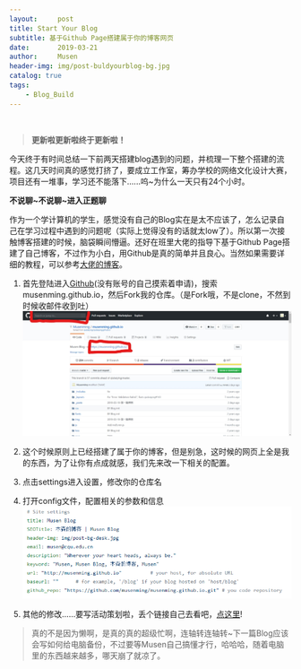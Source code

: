 ```yaml
---
layout:     post
title: Start Your Blog
subtitle: 基于Github Page搭建属于你的博客网页
date:       2019-03-21
author:     Musen
header-img: img/post-buldyourblog-bg.jpg
catalog: true
tags:
    - Blog_Build
---
```

&ensp; 
&emsp; 
&nbsp;
> **更新啦更新啦终于更新啦！**

今天终于有时间总结一下前两天搭建blog遇到的问题，并梳理一下整个搭建的流程。这几天时间真的感觉打挤了，要成立工作室，筹办学校的网络文化设计大赛，项目还有一堆事，学习还不能落下......呜~为什么一天只有24个小时。

**不说聊~不说聊~进入正题聊**

作为一个学计算机的学生，感觉没有自己的Blog实在是太不应该了，怎么记录自己在学习过程中遇到的问题呢（实际上觉得没有的话就太low了）。所以第一次接触博客搭建的时候，脑袋瞬间懵逼。还好在班里大佬的指导下基于Github Page搭建了自己博客，不过作为小白，用Github是真的简单并且良心。当然如果需要详细的教程，可以参考[大佬的博客](https://loopyme.github.io/2019/03/18/howtomakeablog/?tdsourcetag=s_pctim_aiomsg)。

1. 首先登陆进入[Github](https://github.com/login)(没有账号的自己摸索着申请)，搜索musenming.github.io，然后Fork我的仓库。（是Fork哦，不是clone，不然到时候收邮件收到吐）
![post-1-buldyourblog.jpg](https://github.com/Musenming/musenming.github.io/blob/master/img/post-1-buldyourblog.jpg?raw=true)

2. 这个时候原则上已经搭建了属于你的博客，但是别急，这时候的网页上全是我的东西，为了让你有点成就感，我们先来改一下相关的配置。

3. 点击settings进入设置，修改你的仓库名

4. 打开config文件，配置相关的参数和信息
![post-2-buldyourblog.png](https://github.com/Musenming/musenming.github.io/blob/master/img/post-2-buldyourblog.png?raw=true)

5. 其他的修改......要写活动策划啦，丢个链接自己去看吧，[点这里](https://github.com/qiubaiying/qiubaiying.github.io/wiki/%E5%8D%9A%E5%AE%A2%E6%90%AD%E5%BB%BA%E8%AF%A6%E7%BB%86%E6%95%99%E7%A8%8B)!

> 真的不是因为懒啊，是真的真的超级忙啊，连轴转连轴转~下一篇Blog应该会写如何给电脑备份，不过要等Musen自己搞懂才行，哈哈哈，随着电脑里的东西越来越多，哪天崩了就凉了。
